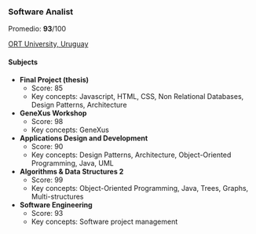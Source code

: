 ### Software Analist

Promedio: **93**/100

[ORT University, Uruguay](https://www.ort.edu.uy/)

#### Subjects

- **Final Project (thesis)**
  - Score: 85
  - Key concepts: Javascript, HTML, CSS, Non Relational Databases, Design Patterns, Architecture
- **GeneXus Workshop**
  - Score: 98
  - Key concepts: GeneXus
- **Applications Design and Development**
  - Score: 90
  - Key concepts: Design Patterns, Architecture, Object-Oriented Programming, Java, UML
- **Algorithms & Data Structures 2**
  - Score: 99
  - Key concepts: Object-Oriented Programming, Java, Trees, Graphs, Multi-structures
- **Software Engineering**
  - Score: 93
  - Key concepts: Software project management

